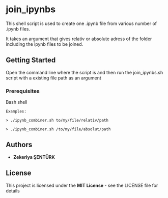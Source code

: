 # join_ipynbs

This shell script is used to create one .ipynb file from various number of .ipynb files. 

It takes an argument that gives relativ or absolute adress of the folder including the ipynb files to be joined. 

## Getting Started

Open the command line where the script is and then run the join_ipynbs.sh script with a existing file path as an argument

### Prerequisites

Bash shell

```
Examples:

> ./ipynb_combiner.sh to/my/file/relativ/path

> ./ipynb_combiner.sh /to/my/file/absolut/path
```

## Authors

* **Zekeriya ŞENTÜRK** 

## License

This project is licensed under the **MIT License** - see the LICENSE file for details


